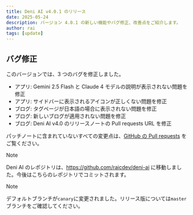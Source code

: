 ```yaml
---
title: Deni AI v4.0.1 のリリース
date: 2025-05-24
description: バージョン 4.0.1 の新しい機能やバグ修正、改善点をご紹介します。
author: rai
tags: [update]
---
```


## バグ修正

このバージョンでは、3 つのバグを修正しました。

- アプリ: Gemini 2.5 Flash と Claude 4 モデルの説明が表示されない問題を修正
- アプリ: サイドバーに表示されるアイコンが正しくない問題を修正
- ブログ: タグページが日本語の場合に表示されない問題を修正
- ブログ: 新しいブログが適用されない問題を修正
- ブログ: Deni AI v4.0 のリリースノートの Pull requests URL を修正

パッチノートに含まれていないすべての変更点は、[GitHub の Pull requests](https://github.com/raicdev/deni-ai/pull/40) をご覧ください。

> [!NOTE]
> Deni AI のレポジトリは、https://github.com/raicdev/deni-ai に移動しました。今後はこちらのレポジトリでコミットされます。

> [!NOTE]
> デフォルトブランチが`canary`に変更されました。リリース版については`master`ブランチをご確認してください。
